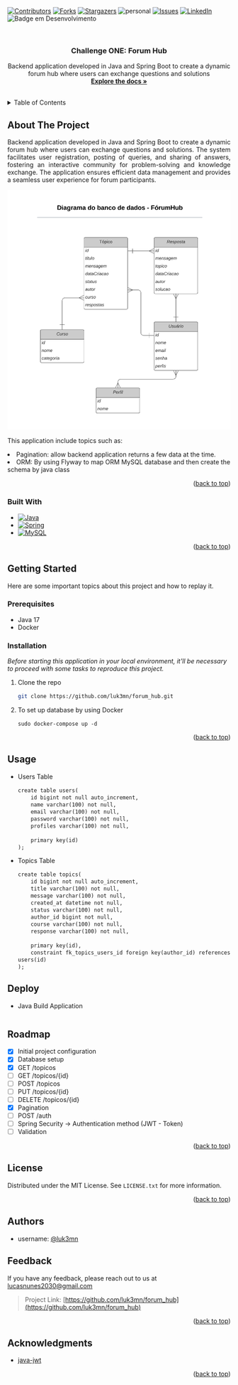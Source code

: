 <!--<a name="forum_hub">
    <img src="https://raw.githubusercontent.com/luk3mn/luk3mn/main/soft_cover.png" width="1480">
</a>-->

[![Contributors][contributors-shield]][contributors-url]
[![Forks][forks-shield]][forks-url]
[![Stargazers][stars-shield]][stars-url]
![personal][personal-shield]
[![Issues][issues-shield]][issues-url]
[![LinkedIn][linkedin-shield]][linkedin-url]
![Badge em Desenvolvimento](https://img.shields.io/static/v1?label=STATUS&message=Progressing&color=GREEN&style=for-the-badge)

<!-- ![image](soft%20(1).png) -->



<!-- PROJECT LOGO -->
<br />
<div align="center">

  <h3 align="center">Challenge ONE: Forum Hub</h3>

  <p align="center">
    Backend application developed in Java and Spring Boot to create a dynamic forum hub where users can exchange questions and solutions
    <br />
    <a href="https://github.com/luk3mn/forum_hub/README.md"><strong>Explore the docs »</strong></a>
    <br />
    <br />
  </p>
</div>



<!-- TABLE OF CONTENTS -->
<details>
  <summary>Table of Contents</summary>
  <ol>
    <li>
      <a href="#about-the-project">About The Project</a>
      <ul>
        <li><a href="#built-with">Built With</a></li>
      </ul>
    </li>
    <li>
      <a href="#getting-started">Getting Started</a>
      <ul>
        <li><a href="#prerequisites">Prerequisites</a></li>
        <li><a href="#installation">Installation</a></li>
      </ul>
    </li>
    <li><a href="#usage">Usage</a></li>
    <!-- <li><a href="#deploy">Deploy</a></li> -->
    <li><a href="#roadmap">Roadmap</a></li>
    <li><a href="#license">License</a></li>
    <li><a href="#authors">Authors</a></li>
    <li><a href="#feedback">Feedback</a></li>
    <li><a href="#acknowledgments">Acknowledgments</a></li>
  </ol>
</details>



<!-- ABOUT THE PROJECT -->
## About The Project
<!-- IMAGE (OPCIONAL) -->

<p align="justify">
Backend application developed in Java and Spring Boot to create a dynamic forum hub where users can exchange questions and solutions. The system facilitates user registration, posting of queries, and sharing of answers, fostering an interactive community for problem-solving and knowledge exchange. The application ensures efficient data management and provides a seamless user experience for forum participants.
</p> 

<div align="center">
    <img width=1000 src="assets/diagram_db.png" alt="diagram"/>
</div>

<p align="justify">
This application include topics such as:
</p>

<li>Pagination: allow backend application returns a few data at the time.</li>  
<li>ORM: By using Flyway to map ORM MySQL database and then create the schema by java class</li>  


<p align="right">(<a href="#forum_hub">back to top</a>)</p>

### Built With

* [![Java][Java]][Java-url]
* [![Spring][Spring]][Spring-url]
* [![MySQL][MySQL]][MySQL-url]

<p align="right">(<a href="#forum_hub">back to top</a>)</p>



<!-- GETTING STARTED -->
## Getting Started

Here are some important topics about this project and how to replay it.

### Prerequisites

* Java 17
* Docker

### Installation

_Before starting this application in your local environment, it'll be necessary to proceed with some tasks to reproduce this project._

1. Clone the repo
   ```sh
   git clone https://github.com/luk3mn/forum_hub.git
   ```
2. To set up database by using Docker
   ```shell
   sudo docker-compose up -d
   ```

<p align="right">(<a href="#forum_hub">back to top</a>)</p>



<!-- USAGE EXAMPLES -->
## Usage

- Users Table
   ```shell
   create table users(
       id bigint not null auto_increment,
       name varchar(100) not null,
       email varchar(100) not null,
       password varchar(100) not null,
       profiles varchar(100) not null,
   
       primary key(id)
   );
   ```

- Topics Table
   ```shell
   create table topics(
       id bigint not null auto_increment,
       title varchar(100) not null,
       message varchar(100) not null,
       created_at datetime not null,
       status varchar(100) not null,
       author_id bigint not null,
       course varchar(100) not null,
       response varchar(100) not null,
   
       primary key(id),
       constraint fk_topics_users_id foreign key(author_id) references users(id)
   );
   ```

<!-- Deploy -->
## Deploy
- Java Build Application
```shell

```


<!-- ROADMAP -->
## Roadmap
- [x] Initial project configuration
- [x] Database setup
- [x] GET /topicos
- [ ] GET /topicos/{id}
- [ ] POST /topicos
- [ ] PUT /topicos/{id}
- [ ] DELETE /topicos/{id}
- [x] Pagination
- [ ] POST /auth
- [ ] Spring Security -> Authentication method (JWT - Token)
- [ ] Validation

<p align="right">(<a href="#forum_hub">back to top</a>)</p>



<!-- LICENSE -->
## License

Distributed under the MIT License. See `LICENSE.txt` for more information.

<p align="right">(<a href="#forum_hub">back to top</a>)</p>



## Authors

- username: [@luk3mn](https://www.github.com/luk3mn)

## Feedback

If you have any feedback, please reach out to us at lucasnunes2030@gmail.com

> Project Link: [https://github.com/luk3mn/forum_hub](https://github.com/luk3mn/forum_hub)

<p align="right">(<a href="#forum_hub">back to top</a>)</p>


<!-- ACKNOWLEDGMENTS -->
## Acknowledgments

* [java-jwt](https://github.com/auth0/java-jwt)

<p align="right">(<a href="#forum_hub">back to top</a>)</p>



<!-- MARKDOWN LINKS & IMAGES -->
<!-- https://www.markdownguide.org/basic-syntax/#reference-style-links -->
[contributors-shield]: https://img.shields.io/github/contributors/luk3mn/forum_hub.svg?style=for-the-badge
[contributors-url]: https://github.com/luk3mn/forum_hub/graphs/contributors
[issues-shield]: https://img.shields.io/github/issues/luk3mn/forum_hub.svg?style=for-the-badge
[issues-url]: https://github.com/luk3mn/forum_hub/issues
[forks-shield]: https://img.shields.io/github/forks/luk3mn/forum_hub.svg?style=for-the-badge
[forks-url]: https://github.com/luk3mn/forum_hub/network/members
[stars-shield]: https://img.shields.io/github/stars/luk3mn/forum_hub.svg?style=for-the-badge
[stars-url]: https://github.com/luk3mn/forum_hub/stargazers
[license-shield]: https://img.shields.io/github/license/othneildrew/Best-README-Template.svg?style=for-the-badge
[license-url]: https://github.com/luk3mn/forum_hub/blob/master/LICENSE
[linkedin-shield]: https://img.shields.io/badge/-LinkedIn-black.svg?style=for-the-badge&logo=linkedin&colorB=555
[linkedin-url]: https://www.linkedin.com/in/lucasmaues/
[personal-shield]: https://img.shields.io/static/v1?label=Oracle_one&message=Alura&color=2e3643&style=for-the-badge&colorB=555

<!-- Stack Shields -->
[Java]: https://img.shields.io/badge/Java-E02027?style=for-the-badge&logo=java&logoColor=ffffff
[Java-url]: https://www.java.com/en/
[Spring]: https://img.shields.io/badge/SrpingBoot-6DB33F?style=for-the-badge&logo=springboot&logoColor=ffffff
[Spring-url]: https://spring.io/projects/spring-boot
[MySQL]: https://img.shields.io/badge/MySQL-00758f?style=for-the-badge&logo=mysql&logoColor=ffffff
[MySQL-url]: https://dev.mysql.com/doc/
